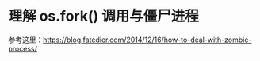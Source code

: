 # 理解 os.fork() 调用与僵尸进程

参考这里：https://blog.fatedier.com/2014/12/16/how-to-deal-with-zombie-process/

